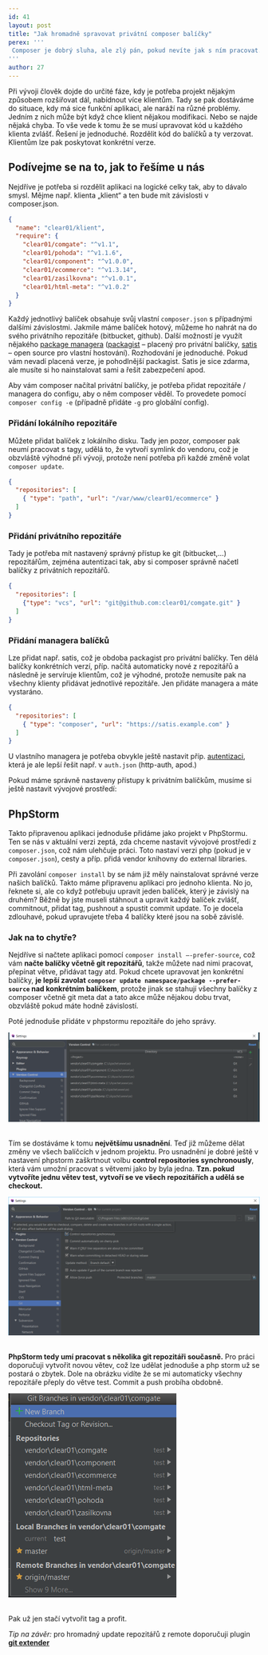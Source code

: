 ```yaml
---
id: 41
layout: post
title: "Jak hromadně spravovat privátní composer balíčky"
perex: '''
 Composer je dobrý sluha, ale zlý pán, pokud nevíte jak s ním pracovat. Podívejte se na naše workflow vývoje, kdy je dána plně modulární aplikace a ta se řídí závislostmi na konkrétních balíčků.
'''
author: 27
---
```

Při vývoji člověk dojde do určité fáze, kdy je potřeba projekt nějakým způsobem rozšiřovat dál, nabídnout více klientům. Tady se pak dostáváme do situace, kdy má sice funkční aplikaci, ale naráží na různé problémy. Jedním z nich může být když chce klient nějakou modifikaci. Nebo se najde nějaká chyba. To vše vede k tomu že se musí upravovat kód u každého klienta zvlášť. Řešení je jednoduché. Rozdělit kód do balíčků a ty verzovat. Klientům lze pak poskytovat konkrétní verze.

## Podívejme se na to, jak to řešíme u nás


Nejdříve je potřeba si rozdělit aplikaci na logické celky tak, aby to dávalo smysl. Mějme např. klienta „klient“ a ten bude mít závislosti v composer.json. 

```json
{
  "name": "clear01/klient",
  "require": {
    "clear01/comgate": "^v1.1",
    "clear01/pohoda": "^v1.1.6",
    "clear01/component": "^v1.0.0",
    "clear01/ecommerce": "^v1.3.14",
    "clear01/zasilkovna": "^v1.0.1",
    "clear01/html-meta": "^v1.0.2"
  }
}
```

Každý jednotlivý balíček obsahuje svůj vlastní `composer.json` s případnými dalšími závislostmi. Jakmile máme balíček hotový, můžeme ho nahrát na do svého privátního repozitáře (bitbucket, github). Další možností je využít nějakého [package managera](https://getcomposer.org/doc/articles/handling-private-packages-with-satis.md) ([packagist](https://packagist.com/) – placený pro privátní balíčky, [satis](https://github.com/composer/satis) – open source pro vlastní hostování). Rozhodování je jednoduché. Pokud vám nevadí placená verze, je pohodlnější packagist. Satis je sice zdarma, ale musíte si ho nainstalovat sami a řešit zabezpečení apod. 

Aby vám composer načítal privátní balíčky, je potřeba přidat repozitáře / managera do configu, aby o něm composer věděl. To provedete pomocí `composer config -e` (případně přidáte `-g` pro globální config).

### Přidání lokálního repozitáře


Můžete přidat balíček z lokálního disku. Tady jen pozor, composer pak neumí pracovat s tagy, udělá to, že vytvoří symlink do vendoru, což je obzvláště výhodné při vývoji, protože není potřeba při každé změně volat `composer update`.

```json
{
  "repositories": [
    { "type": "path", "url": "/var/www/clear01/ecommerce" }
  ]
}
```

### Přidání privátního repozitáře


Tady je potřeba mít nastavený správný přístup ke git (bitbucket,...) repozitářům, zejména autentizaci tak, aby si composer správně načetl balíčky z privátních repozitářů. 

```json
{
  "repositories": [
    {"type": "vcs", "url": "git@github.com:clear01/comgate.git" }
  ]
}
```

### Přidání managera balíčků


Lze přidat např. satis, což je obdoba packagist pro privátní balíčky. Ten dělá balíčky konkrétních verzí, příp. načítá automaticky nové z repozitářů a následně je servíruje klientům, což je výhodné, protože nemusíte pak na všechny klienty přidávat jednotlivé repozitáře. Jen přidáte managera a máte vystaráno.

```json
{
  "repositories": [
    { "type": "composer", "url": "https://satis.example.com" }
  ]
}
```

U vlastního managera je potřeba obvykle ještě nastavit příp. [autentizaci](https://getcomposer.org/doc/articles/handling-private-packages-with-satis.md#authentication), která je ale lepší řešit např. v `auth.json` (http-auth, apod.)

Pokud máme správně nastaveny přístupy k privátním balíčkům, musíme si ještě nastavit vývojové prostředí:

## PhpStorm


Takto připravenou aplikaci jednoduše přidáme jako projekt v PhpStormu. Ten se nás v aktuální verzi zeptá, zda chceme nastavit vývojové prostředí z `composer.json`, což nám ulehčuje práci. Toto nastaví verzi php (pokud je v `composer.json`), cesty a příp. přidá vendor knihovny do external libraries.



Při zavolání `composer install` by se nám již měly nainstalovat správné verze našich balíčků. Takto máme připravenu aplikaci pro jednoho klienta. No jo, řeknete si, ale co když potřebuju upravit jeden balíček, který je závislý na druhém? Běžně by jste museli stáhnout a upravit každý balíček zvlášť, commitnout, přidat tag, pushnout a spustit commit update. To je docela zdlouhavé, pokud upravujete třeba 4 balíčky které jsou na sobě závislé.

### Jak na to chytře?


Nejdříve si načtete aplikaci pomocí `composer install –-prefer-source`, což vám **načte balíčky včetně git repozitářů**, takže můžete nad nimi pracovat, přepínat větve, přidávat tagy atd. Pokud chcete upravovat jen konkrétní balíčky, **je lepší zavolat `composer update namespace/package --prefer-source` nad konkrétním balíčkem**, protože jinak se stahují všechny balíčky z composer včetně git meta dat a tato akce může nějakou dobu trvat, obzvláště pokud máte hodně závislostí.

Poté jednoduše přidáte v phpstormu repozitáře do jeho správy. 

 <div class="text-center">
     <img src="/assets/images/posts/2017/composer/git.png">
 </div>
<br/>

Tím se dostáváme k tomu **největšímu usnadnění**. Teď již můžeme dělat změny ve všech balíčcích v jednom projektu. Pro usnadnění je dobré ještě v nastavení phpstorm zaškrtnout volbu **control repositories synchronously**, která vám umožní pracovat s větvemi jako by byla jedna. **Tzn. pokud vytvoříte jednu větev test, vytvoří se ve všech repozitářích a udělá se checkout.**
 
 <div class="text-center">
      <img src="/assets/images/posts/2017/composer/synchro.png">
  </div>
 <br/>

**PhpStorm tedy umí pracovat s několika git repozitáři současně.** Pro práci doporučuji vytvořit novou větev, což lze udělat jednoduše a php storm už se postará o zbytek. Dole na obrázku vidíte že se mi automaticky všechny repozitáře přeply do větve test. Commit a push probíha obdobně.
<div class="text-center">
     <img src="/assets/images/posts/2017/composer/branch.png">
 </div>
<br/>
 

Pak už jen stačí vytvořit tag a profit.

*Tip na závěr:* pro hromadný update repozitářů z remote doporučuji plugin **[git extender](https://plugins.jetbrains.com/plugin/7835-git-extender)**

